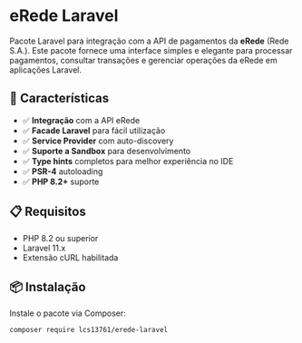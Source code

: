 # eRede Laravel

Pacote Laravel para integração com a API de pagamentos da **eRede** (Rede S.A.). Este pacote fornece uma interface simples e elegante para processar pagamentos, consultar transações e gerenciar operações da eRede em aplicações Laravel.

## 🚀 Características

- ✅ **Integração** com a API eRede
- ✅ **Facade Laravel** para fácil utilização
- ✅ **Service Provider** com auto-discovery
- ✅ **Suporte a Sandbox** para desenvolvimento
- ✅ **Type hints** completos para melhor experiência no IDE
- ✅ **PSR-4** autoloading
- ✅ **PHP 8.2+** suporte

## 📋 Requisitos

- PHP 8.2 ou superior
- Laravel 11.x
- Extensão cURL habilitada

## 📦 Instalação

Instale o pacote via Composer:

```bash
composer require lcs13761/erede-laravel
```